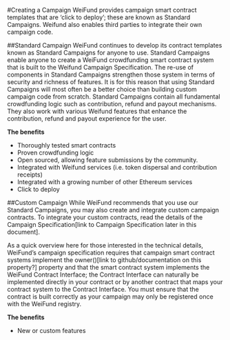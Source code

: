 #Creating a Campaign
WeiFund provides campaign smart contract templates that are ‘click to deploy’; these are known as Standard Campaigns. Weifund also enables third parties to integrate their own campaign code.

##Standard Campaign
WeiFund continues to develop its contract templates known as Standard Campaigns for anyone to use. Standard Campaigns enable anyone to create a WeiFund crowdfunding smart contract system that is built to the Weifund Campaign Specification. The re-use of components in Standard Campaigns strengthen those system in terms of security and richness of features. It is for this reason that using Standard Campaigns will most often be a better choice than building custom campaign code from scratch. Standard Campaigns contain all fundamental crowdfunding logic such as contribution, refund and payout mechanisms. They also work with various Weifund features that enhance the contribution, refund and payout experience for the user.

**The benefits**

- Thoroughly tested smart contracts
- Proven crowdfunding logic
- Open sourced, allowing feature submissions by the community.
- Integrated with  Weifund services (i.e. token dispersal and contribution receipts)
- Integrated with a growing number of other Ethereum services
- Click to deploy



##Custom Campaign
While WeiFund recommends that you use our Standard Campaigns, you may also create and integrate custom campaign contracts. To integrate your custom contracts, read the details of the Campaign Specification[link to Campaign Specification later in this document].

As a quick overview here for those interested in the technical details, WeiFund’s campaign specification requires that campaign smart contract systems implement the owner()[link to github/documentation on this property?] property and that the smart contract system implements the WeiFund Contract Interface; the Contract Interface can naturally be implemented directly in your contract or by another contract that maps your contract system to the Contract Interface.  You must ensure that the contract is built correctly as your campaign may only be registered once with the WeiFund registry.

**The benefits**

- New or custom features
